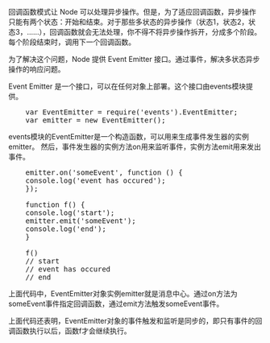 回调函数模式让 Node 可以处理异步操作。但是，为了适应回调函数，异步操作只能有两个状态：开始和结束。对于那些多状态的异步操作（状态1，状态2，状态3，……），回调函数就会无法处理，你不得不将异步操作拆开，分成多个阶段。每个阶段结束时，调用下一个回调函数。

为了解决这个问题，Node 提供 Event Emitter 接口。通过事件，解决多状态异步操作的响应问题。

Event Emitter 是一个接口，可以在任何对象上部署。这个接口由events模块提供。
<pre>
    var EventEmitter = require('events').EventEmitter;
    var emitter = new EventEmitter();
</pre>
events模块的EventEmitter是一个构造函数，可以用来生成事件发生器的实例emitter。
然后，事件发生器的实例方法on用来监听事件，实例方法emit用来发出事件。
<pre>
    emitter.on('someEvent', function () {
    console.log('event has occured');
    });

    function f() {
    console.log('start');
    emitter.emit('someEvent');
    console.log('end');
    }

    f()
    // start
    // event has occured
    // end
</pre>
上面代码中，EventEmitter对象实例emitter就是消息中心。通过on方法为someEvent事件指定回调函数，通过emit方法触发someEvent事件。

上面代码还表明，EventEmitter对象的事件触发和监听是同步的，即只有事件的回调函数执行以后，函数f才会继续执行。

